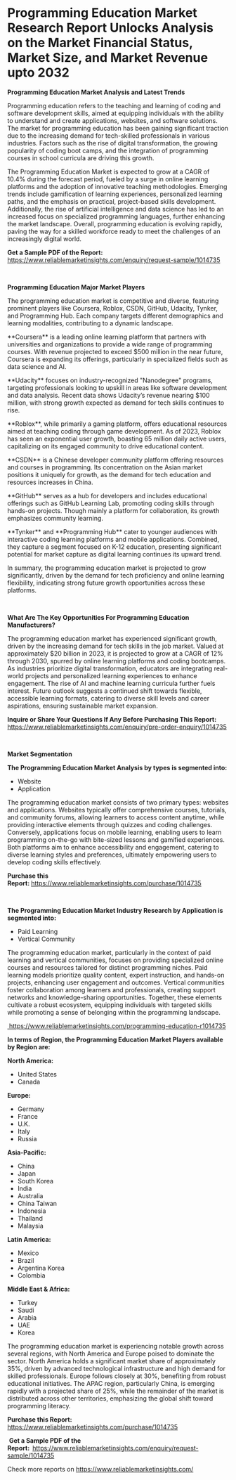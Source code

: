 <p><h1>Programming Education Market Research Report Unlocks Analysis on the Market Financial Status, Market Size, and Market Revenue upto 2032</h1></p><p><strong>Programming Education Market Analysis and Latest Trends</strong></p>
<p><p>Programming education refers to the teaching and learning of coding and software development skills, aimed at equipping individuals with the ability to understand and create applications, websites, and software solutions. The market for programming education has been gaining significant traction due to the increasing demand for tech-skilled professionals in various industries. Factors such as the rise of digital transformation, the growing popularity of coding boot camps, and the integration of programming courses in school curricula are driving this growth.</p><p>The Programming Education Market is expected to grow at a CAGR of 10.4% during the forecast period, fueled by a surge in online learning platforms and the adoption of innovative teaching methodologies. Emerging trends include gamification of learning experiences, personalized learning paths, and the emphasis on practical, project-based skills development. Additionally, the rise of artificial intelligence and data science has led to an increased focus on specialized programming languages, further enhancing the market landscape. Overall, programming education is evolving rapidly, paving the way for a skilled workforce ready to meet the challenges of an increasingly digital world.</p></p>
<p><strong>Get a Sample PDF of the Report:&nbsp;</strong> <a href="https://www.reliablemarketinsights.com/enquiry/request-sample/1014735?utm_campaign=3044&utm_medium=2&utm_source=Github&utm_content=ia&utm_term=06032025&utm_id=programming-education">https://www.reliablemarketinsights.com/enquiry/request-sample/1014735</a></p>
<p>&nbsp;</p>
<p><strong>Programming Education Major Market Players</strong></p>
<p><p>The programming education market is competitive and diverse, featuring prominent players like Coursera, Roblox, CSDN, GitHub, Udacity, Tynker, and Programming Hub. Each company targets different demographics and learning modalities, contributing to a dynamic landscape.</p><p>**Coursera** is a leading online learning platform that partners with universities and organizations to provide a wide range of programming courses. With revenue projected to exceed $500 million in the near future, Coursera is expanding its offerings, particularly in specialized fields such as data science and AI.</p><p>**Udacity** focuses on industry-recognized "Nanodegree" programs, targeting professionals looking to upskill in areas like software development and data analysis. Recent data shows Udacity’s revenue nearing $100 million, with strong growth expected as demand for tech skills continues to rise.</p><p>**Roblox**, while primarily a gaming platform, offers educational resources aimed at teaching coding through game development. As of 2023, Roblox has seen an exponential user growth, boasting 65 million daily active users, capitalizing on its engaged community to drive educational content.</p><p>**CSDN** is a Chinese developer community platform offering resources and courses in programming. Its concentration on the Asian market positions it uniquely for growth, as the demand for tech education and resources increases in China.</p><p>**GitHub** serves as a hub for developers and includes educational offerings such as GitHub Learning Lab, promoting coding skills through hands-on projects. Though mainly a platform for collaboration, its growth emphasizes community learning.</p><p>**Tynker** and **Programming Hub** cater to younger audiences with interactive coding learning platforms and mobile applications. Combined, they capture a segment focused on K-12 education, presenting significant potential for market capture as digital learning continues its upward trend.</p><p>In summary, the programming education market is projected to grow significantly, driven by the demand for tech proficiency and online learning flexibility, indicating strong future growth opportunities across these platforms.</p></p>
<p>&nbsp;</p>
<p><strong>What Are The Key Opportunities For Programming Education Manufacturers?</strong></p>
<p><p>The programming education market has experienced significant growth, driven by the increasing demand for tech skills in the job market. Valued at approximately $20 billion in 2023, it is projected to grow at a CAGR of 12% through 2030, spurred by online learning platforms and coding bootcamps. As industries prioritize digital transformation, educators are integrating real-world projects and personalized learning experiences to enhance engagement. The rise of AI and machine learning curricula further fuels interest. Future outlook suggests a continued shift towards flexible, accessible learning formats, catering to diverse skill levels and career aspirations, ensuring sustainable market expansion.</p></p>
<p><strong>Inquire or Share Your Questions If Any Before Purchasing This Report:</strong> <a href="https://www.reliablemarketinsights.com/enquiry/pre-order-enquiry/1014735?utm_campaign=3044&utm_medium=2&utm_source=Github&utm_content=ia&utm_term=06032025&utm_id=programming-education">https://www.reliablemarketinsights.com/enquiry/pre-order-enquiry/1014735</a></p>
<p>&nbsp;</p>
<p><strong>Market Segmentation</strong></p>
<p><strong>The Programming Education Market Analysis by types is segmented into:</strong></p>
<p><ul><li>Website</li><li>Application</li></ul></p>
<p><p>The programming education market consists of two primary types: websites and applications. Websites typically offer comprehensive courses, tutorials, and community forums, allowing learners to access content anytime, while providing interactive elements through quizzes and coding challenges. Conversely, applications focus on mobile learning, enabling users to learn programming on-the-go with bite-sized lessons and gamified experiences. Both platforms aim to enhance accessibility and engagement, catering to diverse learning styles and preferences, ultimately empowering users to develop coding skills effectively.</p></p>
<p><strong>Purchase this Report:&nbsp;</strong><a href="https://www.reliablemarketinsights.com/purchase/1014735?utm_campaign=3044&utm_medium=2&utm_source=Github&utm_content=ia&utm_term=06032025&utm_id=programming-education">https://www.reliablemarketinsights.com/purchase/1014735</a></p>
<p>&nbsp;</p>
<p><strong>The Programming Education Market Industry Research by Application is segmented into:</strong></p>
<p><ul><li>Paid Learning</li><li>Vertical Community</li></ul></p>
<p><p>The programming education market, particularly in the context of paid learning and vertical communities, focuses on providing specialized online courses and resources tailored for distinct programming niches. Paid learning models prioritize quality content, expert instruction, and hands-on projects, enhancing user engagement and outcomes. Vertical communities foster collaboration among learners and professionals, creating support networks and knowledge-sharing opportunities. Together, these elements cultivate a robust ecosystem, equipping individuals with targeted skills while promoting a sense of belonging within the programming landscape.</p></p>
<p><a href="https://www.reliablemarketinsights.com/programming-education-r1014735?utm_campaign=3044&utm_medium=2&utm_source=Github&utm_content=ia&utm_term=06032025&utm_id=programming-education">&nbsp;https://www.reliablemarketinsights.com/programming-education-r1014735</a></p>
<p><strong>In terms of Region, the Programming Education Market Players available by Region are:</strong></p>
<p>
    <p> <strong> North America: </strong>
        <ul>
            <li>United States</li>
            <li>Canada</li>
        </ul>
        </p> 
    <p> <strong> Europe: </strong>
        <ul>
            <li>Germany</li>
            <li>France</li>
            <li>U.K.</li>
            <li>Italy</li>
            <li>Russia</li>
        </ul>
        </p> 
    <p> <strong> Asia-Pacific: </strong>
        <ul>
            <li>China</li>
            <li>Japan</li>
            <li>South Korea</li>
            <li>India</li>
            <li>Australia</li>
            <li>China Taiwan</li>
            <li>Indonesia</li>
            <li>Thailand</li>
            <li>Malaysia</li>
        </ul>
        </p> 
    <p> <strong> Latin America: </strong>
        <ul>
            <li>Mexico</li>
            <li>Brazil</li>
            <li>Argentina Korea</li>
            <li>Colombia</li>
        </ul>
        </p> 
    <p> <strong> Middle East & Africa: </strong>
        <ul>
            <li>Turkey</li>
            <li>Saudi</li>
            <li>Arabia</li>
            <li>UAE</li>
            <li>Korea</li>
        </ul>
    </p>
    </p>
<p><p>The programming education market is experiencing notable growth across several regions, with North America and Europe poised to dominate the sector. North America holds a significant market share of approximately 35%, driven by advanced technological infrastructure and high demand for skilled professionals. Europe follows closely at 30%, benefiting from robust educational initiatives. The APAC region, particularly China, is emerging rapidly with a projected share of 25%, while the remainder of the market is distributed across other territories, emphasizing the global shift toward programming literacy.</p></p>
<p><strong>Purchase this Report: </strong><a href="https://www.reliablemarketinsights.com/purchase/1014735?utm_campaign=3044&utm_medium=2&utm_source=Github&utm_content=ia&utm_term=06032025&utm_id=programming-education">https://www.reliablemarketinsights.com/purchase/1014735</a></p>
<p>&nbsp;<strong>Get a Sample PDF of the Report:&nbsp;&nbsp;</strong><a href="https://www.reliablemarketinsights.com/enquiry/request-sample/1014735?utm_campaign=3044&utm_medium=2&utm_source=Github&utm_content=ia&utm_term=06032025&utm_id=programming-education">https://www.reliablemarketinsights.com/enquiry/request-sample/1014735</a></p>
<p><strong></strong></p>
<p>Check more reports on <a href="https://www.reliablemarketinsights.com/?utm_campaign=3044&utm_medium=2&utm_source=Github&utm_content=ia&utm_term=06032025&utm_id=programming-education">https://www.reliablemarketinsights.com/</a></p>